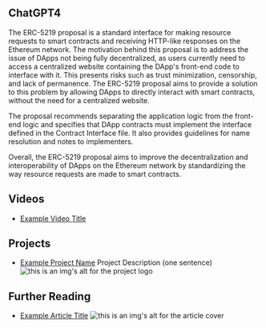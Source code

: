 ## ChatGPT4

The ERC-5219 proposal is a standard interface for making resource requests to smart contracts and receiving HTTP-like responses on the Ethereum network. The motivation behind this proposal is to address the issue of DApps not being fully decentralized, as users currently need to access a centralized website containing the DApp's front-end code to interface with it. This presents risks such as trust minimization, censorship, and lack of permanence. The ERC-5219 proposal aims to provide a solution to this problem by allowing DApps to directly interact with smart contracts, without the need for a centralized website. 

The proposal recommends separating the application logic from the front-end logic and specifies that DApp contracts must implement the interface defined in the Contract Interface file. It also provides guidelines for name resolution and notes to implementers. 

Overall, the ERC-5219 proposal aims to improve the decentralization and interoperability of DApps on the Ethereum network by standardizing the way resource requests are made to smart contracts.

## Videos

- [Example Video Title](https://www.youtube.com/watch?v=TDGq4aeevgY)

## Projects

- [Example Project Name](https://xxxx.xxx/xxxxx) Project Description (one sentence) ![this is an img's alt for the project logo](https://xxxx.xxx/project-logo.xxx)

## Further Reading

- [Example Article Title](https://xxxx.xxx/xxxxx) ![this is an img's alt for the article cover](https://xxxx.xxx/article-cover.xxx)
